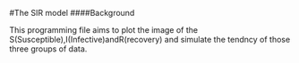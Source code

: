 #The SIR model
####Background

This programming file aims to plot the image of the S(Susceptible),I(Infective)andR(recovery) and simulate the tendncy of those three groups of data.
